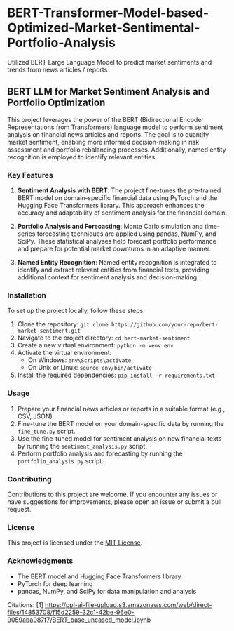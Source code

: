 # BERT-Transformer-Model-based-Optimized-Market-Sentimental-Portfolio-Analysis
Utilized BERT Large Language Model to predict market sentiments and trends from news articles / reports
## BERT LLM for Market Sentiment Analysis and Portfolio Optimization

This project leverages the power of the BERT (Bidirectional Encoder Representations from Transformers) language model to perform sentiment analysis on financial news articles and reports. The goal is to quantify market sentiment, enabling more informed decision-making in risk assessment and portfolio rebalancing processes. Additionally, named entity recognition is employed to identify relevant entities.

### Key Features

1. **Sentiment Analysis with BERT**: The project fine-tunes the pre-trained BERT model on domain-specific financial data using PyTorch and the Hugging Face Transformers library. This approach enhances the accuracy and adaptability of sentiment analysis for the financial domain.

2. **Portfolio Analysis and Forecasting**: Monte Carlo simulation and time-series forecasting techniques are applied using pandas, NumPy, and SciPy. These statistical analyses help forecast portfolio performance and prepare for potential market downturns in an adaptive manner.

3. **Named Entity Recognition**: Named entity recognition is integrated to identify and extract relevant entities from financial texts, providing additional context for sentiment analysis and decision-making.

### Installation

To set up the project locally, follow these steps:

1. Clone the repository: `git clone https://github.com/your-repo/bert-market-sentiment.git`
2. Navigate to the project directory: `cd bert-market-sentiment`
3. Create a new virtual environment: `python -m venv env`
4. Activate the virtual environment:
   - On Windows: `env\Scripts\activate`
   - On Unix or Linux: `source env/bin/activate`
5. Install the required dependencies: `pip install -r requirements.txt`

### Usage

1. Prepare your financial news articles or reports in a suitable format (e.g., CSV, JSON).
2. Fine-tune the BERT model on your domain-specific data by running the `fine_tune.py` script.
3. Use the fine-tuned model for sentiment analysis on new financial texts by running the `sentiment_analysis.py` script.
4. Perform portfolio analysis and forecasting by running the `portfolio_analysis.py` script.

### Contributing

Contributions to this project are welcome. If you encounter any issues or have suggestions for improvements, please open an issue or submit a pull request.

### License

This project is licensed under the [MIT License](LICENSE).

### Acknowledgments

- The BERT model and Hugging Face Transformers library
- PyTorch for deep learning
- pandas, NumPy, and SciPy for data manipulation and analysis

Citations:
[1] https://ppl-ai-file-upload.s3.amazonaws.com/web/direct-files/14853708/f15d2259-32c1-42be-96e0-9059aba087f7/BERT_base_uncased_model.ipynb
